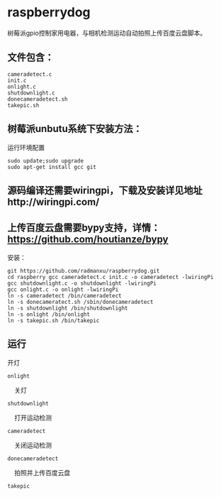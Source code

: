 # raspberrydog

树莓派gpio控制家用电器，与相机检测运动自动拍照上传百度云盘脚本。

## 文件包含： 

    cameradetect.c 
    init.c 
    onlight.c 
    shutdownlight.c 
    donecameradetect.sh 
    takepic.sh 

## 树莓派unbutu系统下安装方法：

运行环境配置 

    sudo update;sudo upgrade 
    sudo apt-get install gcc git 

## 源码编译还需要wiringpi，下载及安装详见地址http://wiringpi.com/ 

## 上传百度云盘需要bypy支持，详情：https://github.com/houtianze/bypy 
安装： 

    git https://github.com/radmanxu/raspberrydog.git 
    cd raspberry gcc cameradetect.c init.c -o cameradetect -lwiringPi 
    gcc shutdownlight.c -o shutdownlight -lwiringPi 
    gcc onlight.c -o onlight -lwiringPi 
    ln -s cameradetect /bin/cameradetect 
    ln -s donecameratect.sh /sbin/donecameradetect 
    ln -s shutdownlight /bin/shutdownlight 
    ln -s onlight /bin/onlight 
    ln -s takepic.sh /bin/takepic 

## 运行 

开灯 

    onlight 
    
关灯

    shutdownlight 
    
打开运动检测

    cameradetect 
    
关闭运动检测

    donecameradetect 
    
拍照并上传百度云盘

    takepic 
    
